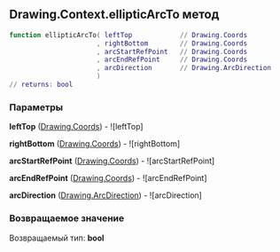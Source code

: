 ## Drawing.Context.ellipticArcTo метод


```lua
function ellipticArcTo( leftTop            // Drawing.Coords
                      , rightBottom        // Drawing.Coords
                      , arcStartRefPoint   // Drawing.Coords
                      , arcEndRefPoint     // Drawing.Coords
                      , arcDirection       // Drawing.ArcDirection
                      )
// returns: bool
```


### Параметры

**leftTop** ([Drawing.Coords](../../Drawing/Coords.md)) - ![leftTop]

**rightBottom** ([Drawing.Coords](../../Drawing/Coords.md)) - ![rightBottom]

**arcStartRefPoint** ([Drawing.Coords](../../Drawing/Coords.md)) - ![arcStartRefPoint]

**arcEndRefPoint** ([Drawing.Coords](../../Drawing/Coords.md)) - ![arcEndRefPoint]

**arcDirection** ([Drawing.ArcDirection](../../Drawing/ArcDirection.md)) - ![arcDirection]

### Возвращаемое значение

Возвращаемый тип: **bool**

